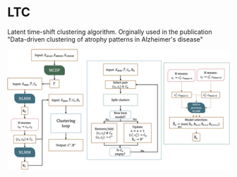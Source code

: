 # LTC
Latent time-shift clustering algorithm. Orginally used in the publication "Data-driven clustering of atrophy patterns in Alzheimer's disease"

![Overview of algorithm](ltc_algo.png)

